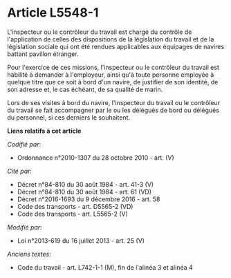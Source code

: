 # Article L5548-1

L'inspecteur ou le contrôleur du travail est chargé du contrôle de l'application de celles des dispositions de la législation
du travail et de la législation sociale qui ont été rendues applicables aux équipages de navires battant pavillon étranger.

Pour l'exercice de ces missions, l'inspecteur ou le contrôleur du travail est habilité à demander à l'employeur, ainsi qu'à
toute personne employée à quelque titre que ce soit à bord d'un navire, de justifier de son identité, de son adresse et, le
cas échéant, de sa qualité de marin.

Lors de ses visites à bord du navire, l'inspecteur du travail ou le contrôleur du travail se fait accompagner par le ou les
délégués de bord ou délégués du personnel, si ces derniers le souhaitent.

**Liens relatifs à cet article**

_Codifié par_:

  - Ordonnance n°2010-1307 du 28 octobre 2010 - art. (V)

_Cité par_:

  - Décret n°84-810 du 30 août 1984 - art. 41-3 (V)
  - Décret n°84-810 du 30 août 1984 - art. 61 (VD)
  - Décret n°2016-1693 du 9 décembre 2016 - art. 58
  - Code des transports - art. D5565-2 (VD)
  - Code des transports - art. L5565-2 (V)

_Modifié par_:

  - Loi n°2013-619 du 16 juillet 2013 - art. 25 (V)

_Anciens textes_:

  - Code du travail - art. L742-1-1 (M), fin de l'alinéa 3 et alinéa 4
